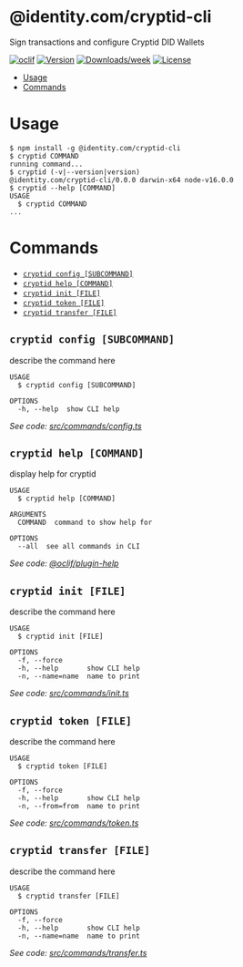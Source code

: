 @identity.com/cryptid-cli
=========================

Sign transactions and configure Cryptid DID Wallets

[![oclif](https://img.shields.io/badge/cli-oclif-brightgreen.svg)](https://oclif.io)
[![Version](https://img.shields.io/npm/v/@identity.com/cryptid-cli.svg)](https://npmjs.org/package/@identity.com/cryptid-cli)
[![Downloads/week](https://img.shields.io/npm/dw/@identity.com/cryptid-cli.svg)](https://npmjs.org/package/@identity.com/cryptid-cli)
[![License](https://img.shields.io/npm/l/@identity.com/cryptid-cli.svg)](https://github.com/identity-com/cryptid/blob/master/package.json)

<!-- toc -->
* [Usage](#usage)
* [Commands](#commands)
<!-- tocstop -->
# Usage
<!-- usage -->
```sh-session
$ npm install -g @identity.com/cryptid-cli
$ cryptid COMMAND
running command...
$ cryptid (-v|--version|version)
@identity.com/cryptid-cli/0.0.0 darwin-x64 node-v16.0.0
$ cryptid --help [COMMAND]
USAGE
  $ cryptid COMMAND
...
```
<!-- usagestop -->
# Commands
<!-- commands -->
* [`cryptid config [SUBCOMMAND]`](#cryptid-config-subcommand)
* [`cryptid help [COMMAND]`](#cryptid-help-command)
* [`cryptid init [FILE]`](#cryptid-init-file)
* [`cryptid token [FILE]`](#cryptid-token-file)
* [`cryptid transfer [FILE]`](#cryptid-transfer-file)

## `cryptid config [SUBCOMMAND]`

describe the command here

```
USAGE
  $ cryptid config [SUBCOMMAND]

OPTIONS
  -h, --help  show CLI help
```

_See code: [src/commands/config.ts](https://github.com/identity-com/cryptid/blob/v0.0.0/src/commands/config.ts)_

## `cryptid help [COMMAND]`

display help for cryptid

```
USAGE
  $ cryptid help [COMMAND]

ARGUMENTS
  COMMAND  command to show help for

OPTIONS
  --all  see all commands in CLI
```

_See code: [@oclif/plugin-help](https://github.com/oclif/plugin-help/blob/v3.2.3/src/commands/help.ts)_

## `cryptid init [FILE]`

describe the command here

```
USAGE
  $ cryptid init [FILE]

OPTIONS
  -f, --force
  -h, --help       show CLI help
  -n, --name=name  name to print
```

_See code: [src/commands/init.ts](https://github.com/identity-com/cryptid/blob/v0.0.0/src/commands/init.ts)_

## `cryptid token [FILE]`

describe the command here

```
USAGE
  $ cryptid token [FILE]

OPTIONS
  -f, --force
  -h, --help       show CLI help
  -n, --from=from  name to print
```

_See code: [src/commands/token.ts](https://github.com/identity-com/cryptid/blob/v0.0.0/src/commands/token.ts)_

## `cryptid transfer [FILE]`

describe the command here

```
USAGE
  $ cryptid transfer [FILE]

OPTIONS
  -f, --force
  -h, --help       show CLI help
  -n, --name=name  name to print
```

_See code: [src/commands/transfer.ts](https://github.com/identity-com/cryptid/blob/v0.0.0/src/commands/transfer.ts)_
<!-- commandsstop -->
